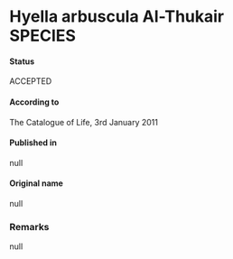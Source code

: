 # Hyella arbuscula Al-Thukair SPECIES

#### Status
ACCEPTED

#### According to
The Catalogue of Life, 3rd January 2011

#### Published in
null

#### Original name
null

### Remarks
null